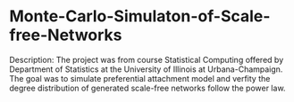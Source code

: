 # Monte-Carlo-Simulaton-of-Scale-free-Networks

Description:
The project was from course Statistical Computing offered by Department of Statistics at the University of Illinois at Urbana-Champaign.
The goal was to simulate preferential attachment model and verfity the degree distribution of generated scale-free networks follow the power law.  
